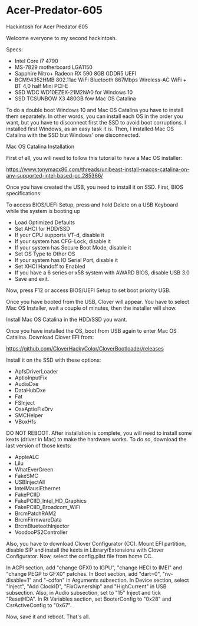 # Acer-Predator-605
Hackintosh for Acer Predator 605

Welcome everyone to my second hackintosh.

Specs:
- Intel Core i7 4790
- MS-7829 motherboard LGA1150
- Sapphire Nitro+ Radeon RX 590 8GB GDDR5 UEFI
- BCM94352HMB 802.11ac WiFi Bluetooth 867Mbps Wireless-AC WiFi + BT 4,0 half Mini PCI-E
- SSD WDC WD10EZEX-21M2NA0 for Windows 10
- SSD TCSUNBOW X3 480GB fow Mac OS Catalina


To do a double boot Windows 10 and Mac OS Catalina you have to install them separately. In other words, you can install each OS in the order you want, but you have to disconnect first the SSD to avoid boot corruptions. I installed first Windows, as an easy task it is. Then, I installed Mac OS Catalina with the SSD but Windows' one disconnected.

Mac OS Catalina Installation

First of all, you will need to follow this tutorial to have a Mac OS installer:

https://www.tonymacx86.com/threads/unibeast-install-macos-catalina-on-any-supported-intel-based-pc.285366/

Once you have created the USB, you need to install it on SSD. First, BIOS specifications:

To access BIOS/UEFI Setup, press and hold Delete on a USB Keyboard while the system is booting up
- Load Optimized Defaults
- Set AHCI for HDD/SSD
- If your CPU supports VT-d, disable it
- If your system has CFG-Lock, disable it
- If your system has Secure Boot Mode, disable it
- Set OS Type to Other OS
- If your system has IO Serial Port, disable it
- Set XHCI Handoff to Enabled
- If you have a 6 series or x58 system with AWARD BIOS, disable USB 3.0
- Save and exit.


Now, press F12 or access BIOS/UEFI Setup to set boot priority USB.

Once you have booted from the USB, Clover will appear. You have to select Mac OS Installer, wait a couple of minutes, then the installer will show.

Install Mac OS Catalina in the HDD/SSD you want.

Once you have installed the OS, boot from USB again to enter Mac OS Catalina. Download Clover EFI from:

https://github.com/CloverHackyColor/CloverBootloader/releases

Install it on the SSD with these options:

- ApfsDriverLoader
- AptioInputFix
- AudioDxe
- DataHubDxe
- Fat
- FSInject
- OsxAptioFixDrv
- SMCHelper
- VBoxHfs

DO NOT REBOOT. After installation is complete, you will need to install some kexts (driver in Mac) to make the hardware works. To do so, download the last version of those kexts:

- AppleALC
- Lilu
- WhatEverGreen
- FakeSMC
- USBInjectAll
- IntelMausiEthernet
- FakePCIID
- FakePCIID_Intel_HD_Graphics
- FakePCIID_Broadcom_WiFi
- BrcmPatchRAM2
- BrcmFirmwareData
- BrcmBluetoothInjector
- VoodooPS2Controller

Also, you have to download Clover Configurator (CC). Mount EFI partition, disable SIP and install the kexts in Library/Extensions with Clover Configurator. Now, select the config.plist file from home CC.

In ACPI section, add "change GFX0 to IGPU", "change HECI to IMEI" and "change PEGP to GFX0" patches.
In Boot section, add "dart=0", "nv-disable=1" and "-cdfon" in Arguments subsection.
In Device section, select "Inject", "Add ClockID", "FixOwnership" and "HighCurrent" in USB subsection. Also, in Audio subsection, set to "15" Inject and tick "ResetHDA".
In Rt Variables section, set BooterConfig to "0x28" and CsrActiveConfig to "0x67".

Now, save it and reboot. That's all.
